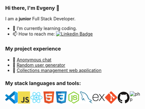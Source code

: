### Hi there, I'm Evgeny 👋
I am a **junior** Full Stack Developer.
- 🌱 I’m currently learning coding.
- 📫 How to reach me:
   [![Linkedin Badge](https://img.shields.io/badge/-epanshin-blue?style=flat&logo=Linkedin&logoColor=white)](https://www.linkedin.com/in/evgeny-panshin-b786511b2/)
  
### My project experience
- 📄  <a href="https://github.com/GilgameshEU/anonymous-chat_front/blob/main/README.md">Anonymous chat<a/>
- 📄  <a href="https://github.com/GilgameshEU/GilgameshEU.github.io">Random user generator<a/>
- 📄  <a href="https://github.com/GilgameshEU/courseProjectFront">Сollections management web application<a/>


### My stack languages and tools:


<img align="left" src="https://github.com/devicons/devicon/blob/master/icons/vscode/vscode-original.svg" title="vscode" alt="vscode" width="40" height="40"/>
   
<img align="left" src="https://github.com/devicons/devicon/blob/master/icons/javascript/javascript-original.svg" title="JavaScript" alt="JavaScript" width="40" height="40"/>

<img align="left" src="https://github.com/devicons/devicon/blob/master/icons/react/react-original.svg" title="React" alt="React" width="40" height="40"/>

<img align="left" src="https://github.com/devicons/devicon/blob/master/icons/html5/html5-original.svg" title="HTML5" alt="HTML" width="40" height="40"/>

<img align="left" src="https://github.com/devicons/devicon/blob/master/icons/css3/css3-original.svg"  title="CSS3" alt="CSS" width="40" height="40"/>

<img align="left" src="https://github.com/devicons/devicon/blob/master/icons/nodejs/nodejs-original.svg" title="NodeJS" alt="NodeJS" width="40" height="40"/>

<img align="left" src="https://github.com/devicons/devicon/blob/master/icons/mysql/mysql-original.svg" title="mysql" alt="mysql" width="40" height="40"/>

<img align="left" src="https://github.com/devicons/devicon/blob/master/icons/express/express-original.svg" title="express" alt="express" width="40" height="40"/>

<img align="left" src="https://github.com/devicons/devicon/blob/master/icons/git/git-original.svg" title="Git" alt="Git" width="40" height="40"/>

<img align="left" src="https://github.com/devicons/devicon/blob/master/icons/github/github-original.svg" title="GitHub" alt="GitHub" width="40" height="40"/>

<img align="left" src="https://github.com/devicons/devicon/blob/master/icons/github/php-original.svg" title="php" alt="php" width="40" height="40"/>

&nbsp;


<!--
**GilgameshEU/GilgameshEU** is a ✨ _special_ ✨ repository because its `README.md` (this file) appears on your GitHub profile.

Here are some ideas to get you started:

- 🔭 I’m currently working on ...
- 🌱 I’m currently learning ...
- 👯 I’m looking to collaborate on ...
- 🤔 I’m looking for help with ...
- 💬 Ask me about ...
- 📫 How to reach me: ...
- 😄 Pronouns: ...
- ⚡ Fun fact: ...
-->
